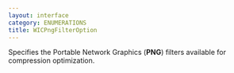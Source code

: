 ```yaml
---
layout: interface
category: ENUMERATIONS
title: WICPngFilterOption
---
```


Specifies the Portable Network Graphics (**PNG**) filters available for compression optimization.
